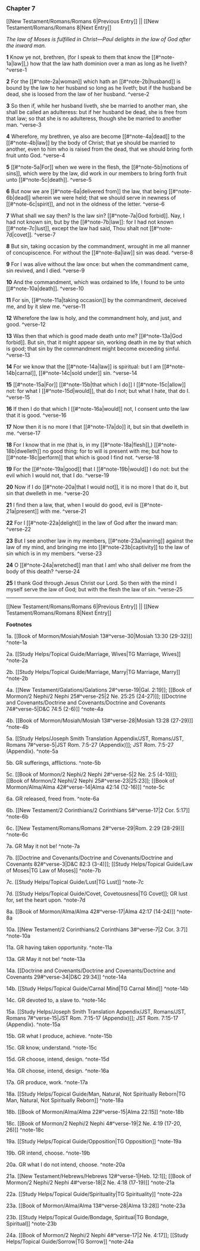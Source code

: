 ### Chapter 7

[[New Testament/Romans/Romans 6|Previous Entry]]  ||  [[New Testament/Romans/Romans 8|Next Entry]]

*The law of Moses is fulfilled in Christ—Paul delights in the law of God after the inward man.*

**1**  Know ye not, brethren, (for I speak to them that know the [[#^note-1a|law]],) how that the law hath dominion over a man as long as he liveth? ^verse-1

**2**  For the [[#^note-2a|woman]] which hath an [[#^note-2b|husband]] is bound by the law to her husband so long as he liveth; but if the husband be dead, she is loosed from the law of her husband. ^verse-2

**3**  So then if, while her husband liveth, she be married to another man, she shall be called an adulteress: but if her husband be dead, she is free from that law; so that she is no adulteress, though she be married to another man. ^verse-3

**4**  Wherefore, my brethren, ye also are become [[#^note-4a|dead]] to the [[#^note-4b|law]] by the body of Christ; that ye should be married to another, even to him who is raised from the dead, that we should bring forth fruit unto God. ^verse-4

**5**  [[#^note-5a|For]] when we were in the flesh, the [[#^note-5b|motions of sins]], which were by the law, did work in our members to bring forth fruit unto [[#^note-5c|death]]. ^verse-5

**6**  But now we are [[#^note-6a|delivered from]] the law, that being [[#^note-6b|dead]] wherein we were held; that we should serve in newness of [[#^note-6c|spirit]], and not in the oldness of the letter. ^verse-6

**7**  What shall we say then? Is the law sin? [[#^note-7a|God forbid]]. Nay, I had not known sin, but by the [[#^note-7b|law]]: for I had not known [[#^note-7c|lust]], except the law had said, Thou shalt not [[#^note-7d|covet]]. ^verse-7

**8**  But sin, taking occasion by the commandment, wrought in me all manner of concupiscence. For without the [[#^note-8a|law]] sin was dead. ^verse-8

**9**  For I was alive without the law once: but when the commandment came, sin revived, and I died. ^verse-9

**10**  And the commandment, which was ordained to life, I found to be unto [[#^note-10a|death]]. ^verse-10

**11**  For sin, [[#^note-11a|taking occasion]] by the commandment, deceived me, and by it slew me. ^verse-11

**12**  Wherefore the law is holy, and the commandment holy, and just, and good. ^verse-12

**13**  Was then that which is good made death unto me? [[#^note-13a|God forbid]]. But sin, that it might appear sin, working death in me by that which is good; that sin by the commandment might become exceeding sinful. ^verse-13

**14**  For we know that the [[#^note-14a|law]] is spiritual: but I am [[#^note-14b|carnal]], [[#^note-14c|sold under]] sin. ^verse-14

**15**  [[#^note-15a|For]] [[#^note-15b|that which I do]] I [[#^note-15c|allow]] not: for what I [[#^note-15d|would]], that do I not; but what I hate, that do I. ^verse-15

**16**  If then I do that which I [[#^note-16a|would]] not, I consent unto the law that it is good. ^verse-16

**17**  Now then it is no more I that [[#^note-17a|do]] it, but sin that dwelleth in me. ^verse-17

**18**  For I know that in me (that is, in my [[#^note-18a|flesh]],) [[#^note-18b|dwelleth]] no good thing: for to will is present with me; but how to [[#^note-18c|perform]] that which is good I find not. ^verse-18

**19**  For the [[#^note-19a|good]] that I [[#^note-19b|would]] I do not: but the evil which I would not, that I do. ^verse-19

**20**  Now if I do [[#^note-20a|that I would not]], it is no more I that do it, but sin that dwelleth in me. ^verse-20

**21**  I find then a law, that, when I would do good, evil is [[#^note-21a|present]] with me. ^verse-21

**22**  For I [[#^note-22a|delight]] in the law of God after the inward man: ^verse-22

**23**  But I see another law in my members, [[#^note-23a|warring]] against the law of my mind, and bringing me into [[#^note-23b|captivity]] to the law of sin which is in my members. ^verse-23

**24**  O [[#^note-24a|wretched]] man that I am! who shall deliver me from the body of this death? ^verse-24

**25**  I thank God through Jesus Christ our Lord. So then with the mind I myself serve the law of God; but with the flesh the law of sin. ^verse-25


---
[[New Testament/Romans/Romans 6|Previous Entry]]  ||  [[New Testament/Romans/Romans 8|Next Entry]]


**Footnotes**


1a. [[Book of Mormon/Mosiah/Mosiah 13#^verse-30|Mosiah 13:30 (29-32)]] ^note-1a

2a. [[Study Helps/Topical Guide/Marriage, Wives|TG Marriage, Wives]] ^note-2a

2b. [[Study Helps/Topical Guide/Marriage, Marry|TG Marriage, Marry]] ^note-2b

4a. [[New Testament/Galations/Galations 2#^verse-19|Gal. 2:19]]; [[Book of Mormon/2 Nephi/2 Nephi 25#^verse-25|2 Ne. 25:25 (24-27)]]; [[Doctrine and Covenants/Doctrine and Covenants/Doctrine and Covenants 74#^verse-5|D&C 74:5 (2-6)]] ^note-4a

4b. [[Book of Mormon/Mosiah/Mosiah 13#^verse-28|Mosiah 13:28 (27-29)]] ^note-4b

5a. [[Study Helps/Joseph Smith Translation Appendix/JST, Romans/JST, Romans 7#^verse-5|JST Rom. 7:5-27 (Appendix)]]; JST Rom. 7:5-27 (Appendix). ^note-5a

5b. GR sufferings, afflictions. ^note-5b

5c. [[Book of Mormon/2 Nephi/2 Nephi 2#^verse-5|2 Ne. 2:5 (4-10)]]; [[Book of Mormon/2 Nephi/2 Nephi 25#^verse-23|25:23]]; [[Book of Mormon/Alma/Alma 42#^verse-14|Alma 42:14 (12-16)]] ^note-5c

6a. GR released, freed from. ^note-6a

6b. [[New Testament/2 Corinthians/2 Corinthians 5#^verse-17|2 Cor. 5:17]] ^note-6b

6c. [[New Testament/Romans/Romans 2#^verse-29|Rom. 2:29 (28-29)]] ^note-6c

7a. GR May it not be! ^note-7a

7b. [[Doctrine and Covenants/Doctrine and Covenants/Doctrine and Covenants 82#^verse-3|D&C 82:3 (3-4)]]; [[Study Helps/Topical Guide/Law of Moses|TG Law of Moses]] ^note-7b

7c. [[Study Helps/Topical Guide/Lust|TG Lust]] ^note-7c

7d. [[Study Helps/Topical Guide/Covet, Covetousness|TG Covet]]; GR lust for, set the heart upon.  ^note-7d

8a. [[Book of Mormon/Alma/Alma 42#^verse-17|Alma 42:17 (14-24)]] ^note-8a

10a. [[New Testament/2 Corinthians/2 Corinthians 3#^verse-7|2 Cor. 3:7]] ^note-10a

11a. GR having taken opportunity. ^note-11a

13a. GR May it not be! ^note-13a

14a. [[Doctrine and Covenants/Doctrine and Covenants/Doctrine and Covenants 29#^verse-34|D&C 29:34]] ^note-14a

14b. [[Study Helps/Topical Guide/Carnal Mind|TG Carnal Mind]] ^note-14b

14c. GR devoted to, a slave to. ^note-14c

15a. [[Study Helps/Joseph Smith Translation Appendix/JST, Romans/JST, Romans 7#^verse-15|JST Rom. 7:15-17 (Appendix)]]; JST Rom. 7:15-17 (Appendix). ^note-15a

15b. GR what I produce, achieve. ^note-15b

15c. GR know, understand. ^note-15c

15d. GR choose, intend, design. ^note-15d

16a. GR choose, intend, design. ^note-16a

17a. GR produce, work. ^note-17a

18a. [[Study Helps/Topical Guide/Man, Natural, Not Spiritually Reborn|TG Man, Natural, Not Spiritually Reborn]] ^note-18a

18b. [[Book of Mormon/Alma/Alma 22#^verse-15|Alma 22:15]] ^note-18b

18c. [[Book of Mormon/2 Nephi/2 Nephi 4#^verse-19|2 Ne. 4:19 (17-20, 26)]] ^note-18c

19a. [[Study Helps/Topical Guide/Opposition|TG Opposition]] ^note-19a

19b. GR intend, choose. ^note-19b

20a. GR what I do not intend, choose. ^note-20a

21a. [[New Testament/Hebrews/Hebrews 12#^verse-1|Heb. 12:1]]; [[Book of Mormon/2 Nephi/2 Nephi 4#^verse-18|2 Ne. 4:18 (17-19)]] ^note-21a

22a. [[Study Helps/Topical Guide/Spirituality|TG Spirituality]] ^note-22a

23a. [[Book of Mormon/Alma/Alma 13#^verse-28|Alma 13:28]] ^note-23a

23b. [[Study Helps/Topical Guide/Bondage, Spiritual|TG Bondage, Spiritual]] ^note-23b

24a. [[Book of Mormon/2 Nephi/2 Nephi 4#^verse-17|2 Ne. 4:17]]; [[Study Helps/Topical Guide/Sorrow|TG Sorrow]] ^note-24a